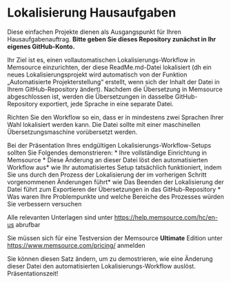 # Lokalisierung Hausaufgaben
Diese einfachen Projekte dienen als Ausgangspunkt für Ihren Hausaufgabenauftrag. **Bitte geben Sie dieses Repository zunächst in Ihr eigenes GitHub-Konto.**

Ihr Ziel ist es, einen vollautomatischen Lokalisierungs-Workflow in Memsource einzurichten, der diese ReadMe.md-Datei lokalisiert (dh ein neues Lokalisierungsprojekt wird automatisch von der Funktion „Automatisierte Projekterstellung“ erstellt, wenn sich der Inhalt der Datei in Ihrem GitHub-Repository ändert). Nachdem die Übersetzung in Memsource abgeschlossen ist, werden die Übersetzungen in dasselbe GitHub-Repository exportiert, jede Sprache in eine separate Datei.

Richten Sie den Workflow so ein, dass er in mindestens zwei Sprachen Ihrer Wahl lokalisiert werden kann. Die Datei sollte mit einer maschinellen Übersetzungsmaschine vorübersetzt werden.

Bei der Präsentation Ihres endgültigen Lokalisierungs-Workflow-Setups sollten Sie Folgendes demonstrieren: * Ihre vollständige Einrichtung in Memsource * Diese Änderung an dieser Datei löst den automatisierten Workflow aus* wie Ihr automatisiertes Setup tatsächlich funktioniert, indem Sie uns durch den Prozess der Lokalisierung der im vorherigen Schritt vorgenommenen Änderungen führt* wie Das Beenden der Lokalisierung der Datei führt zum Exportieren der Übersetzungen in das GitHub-Repository * Was waren Ihre Problempunkte und welche Bereiche des Prozesses würden Sie verbessern versuchen

Alle relevanten Unterlagen sind unter https://help.memsource.com/hc/en-us abrufbar

Sie müssen sich für eine Testversion der Memsource **Ultimate** Edition unter https://www.memsource.com/pricing/ anmelden

Sie können diesen Satz ändern, um zu demostrieren, wie eine Änderung dieser Datei den automatisierten Lokalisierungs-Workflow auslöst. Präsentationszeit!
